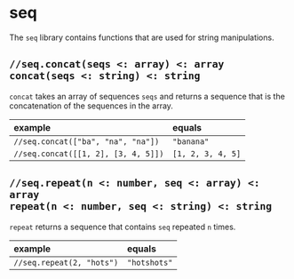 # seq

The `seq` library contains functions that are used for string manipulations.

## `//seq.concat(seqs <: array) <: array` <br/> `concat(seqs <: string) <: string`

`concat` takes an array of sequences `seqs` and returns a sequence that is
the concatenation of the sequences in the array.

| example | equals |
|:-|:-|
| `//seq.concat(["ba", "na", "na"])` | `"banana"` |
| `//seq.concat([[1, 2], [3, 4, 5]])` | `[1, 2, 3, 4, 5]` |

## `//seq.repeat(n <: number, seq <: array) <: array` <br/> `repeat(n <: number, seq <: string) <: string`

`repeat` returns a sequence that contains `seq` repeated `n` times.

| example | equals |
|:-|:-|
| `//seq.repeat(2, "hots")` | `"hotshots"` |

